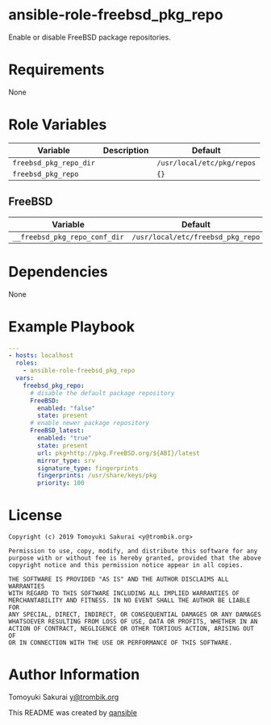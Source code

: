 # ansible-role-freebsd_pkg_repo

Enable or disable FreeBSD package repositories.

# Requirements

None

# Role Variables

| Variable | Description | Default |
|----------|-------------|---------|
| `freebsd_pkg_repo_dir` | | `/usr/local/etc/pkg/repos` |
| `freebsd_pkg_repo` | | `{}` |


## FreeBSD

| Variable | Default |
|----------|---------|
| `__freebsd_pkg_repo_conf_dir` | `/usr/local/etc/freebsd_pkg_repo` |

# Dependencies

None

# Example Playbook

```yaml
---
- hosts: localhost
  roles:
    - ansible-role-freebsd_pkg_repo
  vars:
    freebsd_pkg_repo:
      # disable the default package repository
      FreeBSD:
        enabled: "false"
        state: present
      # enable newer package repository
      FreeBSD_latest:
        enabled: "true"
        state: present
        url: pkg+http://pkg.FreeBSD.org/${ABI}/latest
        mirror_type: srv
        signature_type: fingerprints
        fingerprints: /usr/share/keys/pkg
        priority: 100
```

# License

```
Copyright (c) 2019 Tomoyuki Sakurai <y@trombik.org>

Permission to use, copy, modify, and distribute this software for any
purpose with or without fee is hereby granted, provided that the above
copyright notice and this permission notice appear in all copies.

THE SOFTWARE IS PROVIDED "AS IS" AND THE AUTHOR DISCLAIMS ALL WARRANTIES
WITH REGARD TO THIS SOFTWARE INCLUDING ALL IMPLIED WARRANTIES OF
MERCHANTABILITY AND FITNESS. IN NO EVENT SHALL THE AUTHOR BE LIABLE FOR
ANY SPECIAL, DIRECT, INDIRECT, OR CONSEQUENTIAL DAMAGES OR ANY DAMAGES
WHATSOEVER RESULTING FROM LOSS OF USE, DATA OR PROFITS, WHETHER IN AN
ACTION OF CONTRACT, NEGLIGENCE OR OTHER TORTIOUS ACTION, ARISING OUT OF
OR IN CONNECTION WITH THE USE OR PERFORMANCE OF THIS SOFTWARE.
```

# Author Information

Tomoyuki Sakurai <y@trombik.org>

This README was created by [qansible](https://github.com/trombik/qansible)
